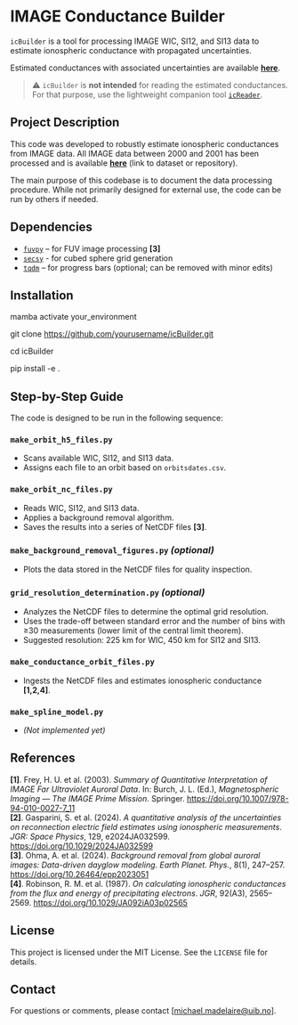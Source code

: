 # IMAGE Conductance Builder

`icBuilder` is a tool for processing IMAGE WIC, SI12, and SI13 data to estimate ionospheric conductance with propagated uncertainties.

Estimated conductances with associated uncertainties are available [**here**](#).

> ⚠️ `icBuilder` is **not intended** for reading the estimated conductances.  
> For that purpose, use the lightweight companion tool [`icReader`](#).

## Project Description

This code was developed to robustly estimate ionospheric conductances from IMAGE data. All IMAGE data between 2000 and 2001 has been processed and is available [**here**](#) (link to dataset or repository).

The main purpose of this codebase is to document the data processing procedure. While not primarily designed for external use, the code can be run by others if needed.

## Dependencies

- [`fuvpy`](https://github.com/aohma/fuvpy) – for FUV image processing **[3]**
- [`secsy`](https://github.com/klaundal/secsy) - for cubed sphere grid generation
- [`tqdm`](https://github.com/tqdm/tqdm) – for progress bars (optional; can be removed with minor edits)

## Installation

mamba activate your_environment

git clone https://github.com/yourusername/icBuilder.git

cd icBuilder

pip install -e .

## Step-by-Step Guide

The code is designed to be run in the following sequence:

### `make_orbit_h5_files.py`

- Scans available WIC, SI12, and SI13 data.
- Assigns each file to an orbit based on `orbitsdates.csv`.

### `make_orbit_nc_files.py`

- Reads WIC, SI12, and SI13 data.
- Applies a background removal algorithm.
- Saves the results into a series of NetCDF files **[3]**.

### `make_background_removal_figures.py` *(optional)*

- Plots the data stored in the NetCDF files for quality inspection.

### `grid_resolution_determination.py` *(optional)*

- Analyzes the NetCDF files to determine the optimal grid resolution.
- Uses the trade-off between standard error and the number of bins with ≥30 measurements (lower limit of the central limit theorem).
- Suggested resolution: 225 km for WIC, 450 km for SI12 and SI13.

### `make_conductance_orbit_files.py`

- Ingests the NetCDF files and estimates ionospheric conductance **[1,2,4]**.

### `make_spline_model.py`

- *(Not implemented yet)*

## References

**[1]**. Frey, H. U. et al. (2003). *Summary of Quantitative Interpretation of IMAGE Far Ultraviolet Auroral Data*. In: Burch, J. L. (Ed.), *Magnetospheric Imaging — The IMAGE Prime Mission*. Springer. https://doi.org/10.1007/978-94-010-0027-7_11  
**[2]**. Gasparini, S. et al. (2024). *A quantitative analysis of the uncertainties on reconnection electric field estimates using ionospheric measurements*. *JGR: Space Physics*, 129, e2024JA032599. https://doi.org/10.1029/2024JA032599  
**[3]**. Ohma, A. et al. (2024). *Background removal from global auroral images: Data-driven dayglow modeling*. *Earth Planet. Phys.*, 8(1), 247–257. https://doi.org/10.26464/epp2023051  
**[4]**. Robinson, R. M. et al. (1987). *On calculating ionospheric conductances from the flux and energy of precipitating electrons*. *JGR*, 92(A3), 2565–2569. https://doi.org/10.1029/JA092iA03p02565

## License

This project is licensed under the MIT License. See the `LICENSE` file for details.

## Contact

For questions or comments, please contact [michael.madelaire@uib.no].
